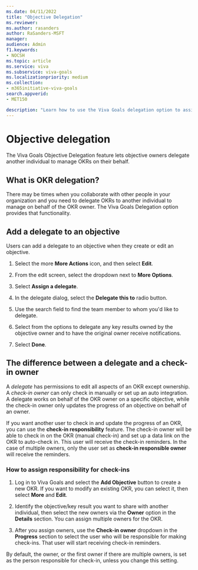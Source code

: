 ```yaml
---
ms.date: 04/11/2022
title: "Objective Delegation"
ms.reviewer: 
ms.author: rasanders
author: RaSanders-MSFT
manager:
audience: Admin
f1.keywords:
- NOCSH
ms.topic: article
ms.service: viva
ms.subservice: viva-goals
ms.localizationpriority: medium
ms.collection:  
- m365initiative-viva-goals
search.appverid:
- MET150

description: "Learn how to use the Viva Goals delegation option to assign another individual to manage/work on OKRs that aren't owned by them."
---
```


# Objective delegation

The Viva Goals Objective Delegation feature lets objective owners delegate another individual to manage OKRs on their behalf.

## What is OKR delegation?

There may be times when you collaborate with other people in your organization and you need to delegate OKRs to another individual to manage on behalf of the OKR owner. The Viva Goals Delegation option provides that functionality.

## Add a delegate to an objective

Users can add a delegate to an objective when they create or edit an objective.

1. Select the more **More Actions** icon, and then select **Edit**.

2. From the edit screen, select the dropdown next to **More Options**.

3. Select **Assign a delegate**.
    
4. In the delegate dialog, select the **Delegate this to** radio button.
    
5. Use the search field to find the team member to whom you'd like to delegate.
    
6. Select from the options to delegate any key results owned by the objective owner and to have the original owner receive notifications.

7. Select **Done**.

## The difference between a delegate and a check-in owner

A *delegate* has permissions to edit all aspects of an OKR except ownership. A *check-in owner* can only check in manually or set up an auto integration. A delegate works on behalf of the OKR owner on a specific objective, while the check-in owner only updates the progress of an objective on behalf of an owner.

If you want another user to check in and update the progress of an OKR, you can use the **check-in responsibility** feature. The check-in owner will be able to check in on the OKR (manual check-in) and set up a data link on the OKR to auto-check in. This user will receive the check-in reminders. In the case of multiple owners, only the user set as **check-in responsible owner** will receive the reminders.

### How to assign responsibility for check-ins

1. Log in to Viva Goals and select the **Add Objective** button to create a new OKR. If you want to modify an existing OKR, you can select it, then select **More** and **Edit**.

2. Identify the objective/key result you want to share with another individual, then select the new owners via the **Owner** option in the **Details** section. You can assign multiple owners for the OKR.

3. After you assign owners, use the **Check-in owner** dropdown in the **Progress** section to select the user who will be responsible for making check-ins. That user will start receiving check-in reminders.

By default, the owner, or the first owner if there are multiple owners, is set as the person responsible for check-in, unless you change this setting.

